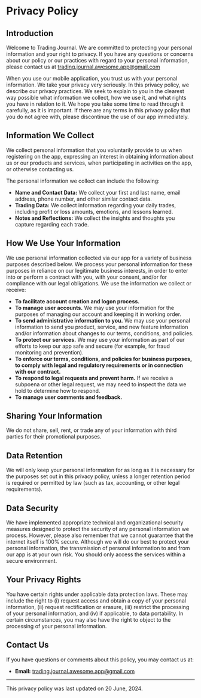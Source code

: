 # Privacy Policy

## Introduction

Welcome to Trading Journal. We are committed to protecting your personal information and your right to privacy. If you have any questions or concerns about our policy or our practices with regard to your personal information, please contact us at trading.journal.awesome.app@gmail.com

When you use our mobile application, you trust us with your personal information. We take your privacy very seriously. In this privacy policy, we describe our privacy practices. We seek to explain to you in the clearest way possible what information we collect, how we use it, and what rights you have in relation to it. We hope you take some time to read through it carefully, as it is important. If there are any terms in this privacy policy that you do not agree with, please discontinue the use of our app immediately.

## Information We Collect

We collect personal information that you voluntarily provide to us when registering on the app, expressing an interest in obtaining information about us or our products and services, when participating in activities on the app, or otherwise contacting us.

The personal information we collect can include the following:
- **Name and Contact Data:** We collect your first and last name, email address, phone number, and other similar contact data.
- **Trading Data:** We collect information regarding your daily trades, including profit or loss amounts, emotions, and lessons learned.
- **Notes and Reflections:** We collect the insights and thoughts you capture regarding each trade.

## How We Use Your Information

We use personal information collected via our app for a variety of business purposes described below. We process your personal information for these purposes in reliance on our legitimate business interests, in order to enter into or perform a contract with you, with your consent, and/or for compliance with our legal obligations. We use the information we collect or receive:

- **To facilitate account creation and logon process.**
- **To manage user accounts.** We may use your information for the purposes of managing our account and keeping it in working order.
- **To send administrative information to you.** We may use your personal information to send you product, service, and new feature information and/or information about changes to our terms, conditions, and policies.
- **To protect our services.** We may use your information as part of our efforts to keep our app safe and secure (for example, for fraud monitoring and prevention).
- **To enforce our terms, conditions, and policies for business purposes, to comply with legal and regulatory requirements or in connection with our contract.**
- **To respond to legal requests and prevent harm.** If we receive a subpoena or other legal request, we may need to inspect the data we hold to determine how to respond.
- **To manage user comments and feedback.**

## Sharing Your Information

We do not share, sell, rent, or trade any of your information with third parties for their promotional purposes.

## Data Retention

We will only keep your personal information for as long as it is necessary for the purposes set out in this privacy policy, unless a longer retention period is required or permitted by law (such as tax, accounting, or other legal requirements).

## Data Security

We have implemented appropriate technical and organizational security measures designed to protect the security of any personal information we process. However, please also remember that we cannot guarantee that the internet itself is 100% secure. Although we will do our best to protect your personal information, the transmission of personal information to and from our app is at your own risk. You should only access the services within a secure environment.

## Your Privacy Rights

You have certain rights under applicable data protection laws. These may include the right to (i) request access and obtain a copy of your personal information, (ii) request rectification or erasure, (iii) restrict the processing of your personal information, and (iv) if applicable, to data portability. In certain circumstances, you may also have the right to object to the processing of your personal information.

## Contact Us

If you have questions or comments about this policy, you may contact us at:
- **Email:** trading.journal.awesome.app@gmail.com

---

This privacy policy was last updated on 20 June, 2024.

